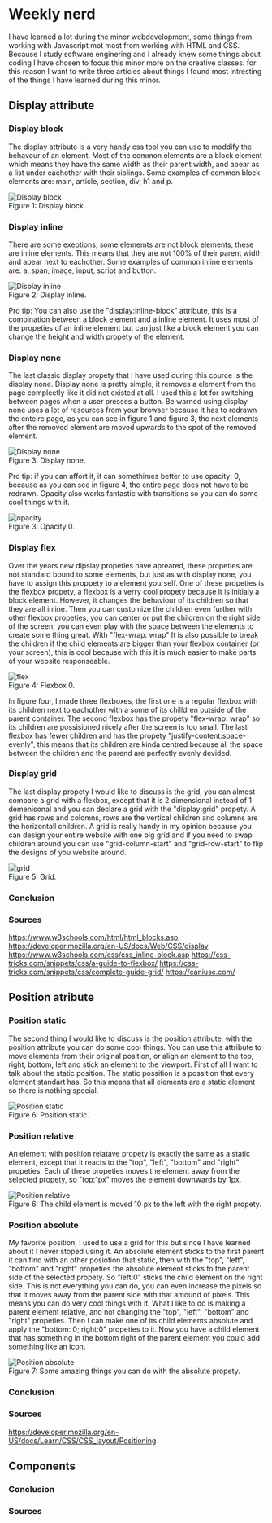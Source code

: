 # Weekly nerd
I have learned a lot during the minor webdevelopment, some things from working with Javascript mot most from working with HTML and CSS. Because I study software enginering and I already knew some things about coding I have chosen to focus this minor more on the creative classes. for this reason I want to write three articles about things I found most intresting of the things I have learned during this minor.

## Display attribute
### Display block 
The display attribute is a very handy css tool you can use to moddify the behavour of an element. Most of the common elements are a block element which means they have the same width as their parent width, and apear as a list under eachother with their siblings. Some examples of common block elements are: main, article, section, div, h1 and p.  

![Display block](img/display-block.png)  
Figure 1: Display block.

### Display inline
There are some exeptions, some elememts are not block elements, these are inline elements. This means that they are not 100% of their parent width and apear next to eachother. Some examples of common inline elements are: a, span, image, input, script and button.  

![Display inline](img/display-inline.png)  
Figure 2: Display inline.

Pro tip: You can also use the "display:inline-block" attribute, this is a combination between a block element and a inline element. It uses most of the propeties of an inline element but can just like a block element you can change the height and width propety of the element.

### Display none
The last classic display propety that I have used during this cource is the display none. Display none is pretty simple, it removes a element from the page compleetly like it did not existed at all. I used this a lot for switching between pages when a user presses a button. Be warned using display none uses a lot of resources from your browser because it has to redrawn the enteire page, as you can see in figure 1 and figure 3, the next elements after the removed element are moved upwards to the spot of the removed element. 

![Display none](img/display-none.png)  
Figure 3: Display none.

Pro tip: if you can affort it, it can somethimes better to use opacity: 0, because as you can see in figure 4, the entire page does not have te be redrawn. Opacity also works fantastic with transitions so you can do some cool things with it.

![opacity](img/opacity.png)  
Figure 3: Opacity 0.

### Display flex
Over the years new dipslay propeties have apreared, these propeties are not standard bound to some elements, but just as with display none, you have to assign this proppety to a element yourself. One of these propeties is the flexbox propety, a flexbox is a verry cool propety because it is initialy a block element. However, it changes the behaviour of its children so that they are all inline. Then you can customize the children even further with other flexbox propeties, you can center or put the children on the right side of the screen, you can even play with the space between the elements to create some thing great. With "flex-wrap: wrap" It is also possible to break the children if the child elements are bigger than your flexbox container (or your screen), this is cool because with this it is much easier to make parts of your website responseable.

![flex](img/flexbox.PNG)  
Figure 4: Flexbox 0.

In figure four, I made three flexboxes, the first one is a regular flexbox with its children next to eachother with a some of its chilldren outside of the parent container. The second flexbox has the propety "flex-wrap: wrap" so its children are possisioned nicely after the screen is too small. The last flexbox has fewer children and has the propety "justify-content:space-evenly", this means that its children are kinda centred because all the space between the children and the parend are perfectly evenly devided.

### Display grid
The last display propety I would like to discuss is the grid, you can almost compare a grid with a flexbox, except that it is 2 dimensional instead of 1 demenisonal and you can declare a grid with the "display:grid" propety. A grid has rows and colomns, rows are the vertical children and columns are the horizontall children. A grid is really handy in my opinion because you can design your entire website with one big grid and if you need to swap children around you can use "grid-column-start" and "grid-row-start" to flip the designs of you website around.

![grid](img/grid.png)  
Figure 5: Grid.

### Conclusion


### Sources
https://www.w3schools.com/html/html_blocks.asp
https://developer.mozilla.org/en-US/docs/Web/CSS/display
https://www.w3schools.com/css/css_inline-block.asp
https://css-tricks.com/snippets/css/a-guide-to-flexbox/
https://css-tricks.com/snippets/css/complete-guide-grid/
https://caniuse.com/

## Position atribute
### Position static
The second thing I would like to discuss is the position attribute, with the position attribute you can do some cool things. You can use this attribute to move elements from their original position, or align an element to the top, right, bottom, left and stick an element to the viewport. First of all I want to talk about the static position. The static possition is a possition that every element standart has. So this means that all elements are a static element so there is nothing special.

![Position static](img/static.png)  
Figure 6: Position static.

### Position relative
An element with position relatave propety is exactly the same as a static element, except that it reacts to the "top", "left", "bottom" and "right" propeties. Each of these propeties moves the element away from the selected propety, so "top:1px" moves the element downwards by 1px.

![Position relative](img/relative.PNG)  
Figure 6: The child element is moved 10 px to the left with the right propety.

### Position absolute
My favorite position, I used to use a grid for this but since I have learned about it I never stoped using it. An absolute element sticks to the first parent it can find with an other posiotion that static, then with the "top", "left", "bottom" and "right" propeties the absolute element sticks to the parent side of the selected propety. So "left:0" sticks the child element on the right side. This is not everything you can do, you can even increase the pixels so that it moves away from the parent side with that amound of pixels. This means you can do very cool things with it. What I like to do is making a parent element relative, and not changing the "top", "left", "bottom" and "right" propeties. Then I can make one of its child elements absolute and apply the "bottom: 0; right:0" propeties to it. Now you have a child element that has something in the bottom right of the parent element you could add something like an icon.

![Position absolute](img/absolute.png)  
Figure 7: Some amazing things you can do with the absolute propety.

### Conclusion


### Sources
https://developer.mozilla.org/en-US/docs/Learn/CSS/CSS_layout/Positioning

## Components


### Conclusion


### Sources
